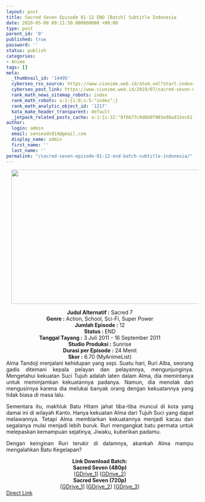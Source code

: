 ```yaml
---
layout: post
title: Sacred Seven Episode 01-12 END [Batch] Subtitle Indonesia
date: 2020-05-08 09:11:50.000000000 +00:00
type: post
parent_id: '0'
published: true
password: ''
status: publish
categories:
- Anime
tags: []
meta:
  _thumbnail_id: '14495'
  cyberseo_rss_source: https://www.ciunime.web.id/atom.xml?start-index=601&max-results=150
  cyberseo_post_link: https://www.ciunime.web.id/2019/07/sacred-seven-episode-01-12-end-batch.html
  rank_math_news_sitemap_robots: index
  rank_math_robots: a:1:{i:0;s:5:"index";}
  rank_math_analytic_object_id: '1217'
  kata_make_header_transparent: default
  _jetpack_related_posts_cache: a:1:{s:32:"8f6677c9d6b0f903e98ad32ec61f8deb";a:2:{s:7:"expires";i:1654495859;s:7:"payload";a:3:{i:0;a:1:{s:2:"id";i:26731;}i:1;a:1:{s:2:"id";i:26733;}i:2;a:1:{s:2:"id";i:26735;}}}}
author:
  login: admin
  email: senseads014@gmail.com
  display_name: admin
  first_name: ''
  last_name: ''
permalink: "/sacred-seven-episode-01-12-end-batch-subtitle-indonesia/"
---
```

<div class="separator" style="clear: both; text-align: center;"><a href="https://1.bp.blogspot.com/-1T9g7dNdDg4/XTBUcV7FNRI/AAAAAAAAb8o/HwisIyuCzRYK1mXH_GkhWEWj4E6ZQbqcwCLcBGAs/s1600/Sacred%2BSeven.jpg" imageanchor="1" style="margin-left: 1em; margin-right: 1em;"><img border="0" data-original-height="720" data-original-width="1280" height="360" src="{{ site.baseurl }}/assets/2020/05/Sacred%2BSeven.jpg" width="640" /></a></div>
<p>
<div style="text-align: center;"><b>Judul</b><b><b> Alternatif</b> :</b> Sacred 7</div>
<div style="text-align: center;"><b><b>Genre :</b></b> Action, School, Sci-Fi, Super Power</div>
<div style="text-align: center;"><b>Jumlah Episode :</b> 12<br /><b>Status :&nbsp;</b>END<br /><b>Tanggal Tayang :</b> 3 Juli 2011 - 16 September 2011<br /><b>Studio Produksi :</b> Sunrise<br /><b>Durasi per Episode :</b> 24 Menit</div>
<div style="text-align: center;"><b>Skor :</b> 6.70 (MyAnimeList)</div>
<div style="text-align: center;"></div>
<div style="text-align: justify;">Alma Tandoji menjalani kehidupan yang sepi. Suatu hari, Ruri Alba, seorang gadis ditemani kepala pelayan dan pelayannya, mengunjunginya. Mengetahui kekuatan Suci Tujuh adalah laten dalam Alma, dia memintanya untuk meminjamkan kekuatannya padanya. Namun, dia menolak dan mengusirnya karena dia melukai banyak orang dengan kekuatannya yang tidak biasa di masa lalu.</p>
<p>Sementara itu, makhluk Batu Hitam jahat tiba-tiba muncul di kota yang damai ini di wilayah Kanto. Hanya kekuatan Alma dari Tujuh Suci yang dapat melawannya. Tetapi Alma membiarkan kekuatannya menjadi kacau dan segalanya mulai menjadi lebih buruk. Ruri mengangkat batu permata untuk melepaskan kemampuan sejatinya, Jiwaku, kuberikan padamu.</p>
<p>Dengan keinginan Ruri terukir di dalamnya, akankah Alma mampu mengalahkan Batu Kegelapan?</p></div>
<div style="text-align: justify;"></div>
<div style="text-align: justify;"></div>
<div style="text-align: center;"><b>Link Download Batch:</b></div>
<div style="text-align: center;"><b>Sacred Seven (480p)</b></div>
<div style="text-align: center;">[<a href="https://drive.google.com/uc?id=105IknwVB-NGRHaZ9QRC3v5wrBnQUCLf_" target="_blank" rel="noopener">GDrive_1</a>] [<a href="https://drive.google.com/uc?id=1FxQOG9mHJRg8xbG1gIAWcdXLlZmgX1Mc" target="_blank" rel="noopener">GDrive_2</a>]</div>
<div style="text-align: center;"><b>Sacred Seven (720p)</b><br />[<a href="https://drive.google.com/uc?id=1U5tNBmpgpjJ87G889tM9ZU0wmlcOCqN2" target="_blank" rel="noopener">GDrive_1</a>] [<a href="https://drive.google.com/uc?id=1k0V1m44G3EDMbMjTKGw3pvPXUPMX14UU" target="_blank" rel="noopener">GDrive_2</a>] [<a href="https://drive.google.com/uc?id=14kn9SaSuq5hyzHYrA-dGYA8yZpJxewao" target="_blank" rel="noopener">GDrive_3</a>]</div>
<link rel="stylesheet" href="https://cdnjs.cloudflare.com/ajax/libs/font-awesome/4.7.0/css/font-awesome.min.css" />
<div class="divbtn"> <a href="https://handymansurrender.com/fihup8buzv?key=94550f7ce39444073321dde3b8782f97" class="btn"><i class="fa fa-download"></i> Direct Link</a> </div>
